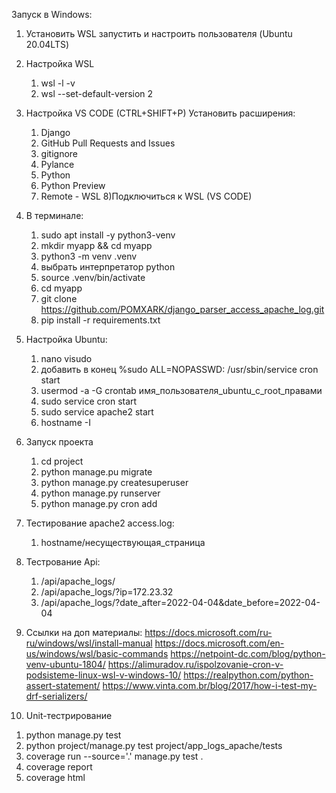 Запуск в Windows:

1. Установить WSL запустить и настроить пользователя  (Ubuntu 20.04LTS)

2. Настройка WSL 
    1) wsl -l -v
    2) wsl --set-default-version 2

3. Настройка VS CODE (CTRL+SHIFT+P) 
Установить расширения:
    1) Django
    2) GitHub Pull Requests and Issues
    3) gitignore
    4) Pylance
    5) Python
    6) Python Preview
    7) Remote - WSL
    8)Подключиться к WSL (VS CODE)

5. В терминале:
    1) sudo apt install -y python3-venv
    2) mkdir myapp && cd myapp
    3) python3 -m venv .venv
    5) выбрать интерпретатор python
    6) source .venv/bin/activate
    4) cd myapp 
    5) git clone https://github.com/POMXARK/django_parser_access_apache_log.git
    6) pip install -r requirements.txt
 
 5. Настройка Ubuntu:
    1) nano visudo
    2) добавить в конец %sudo ALL=NOPASSWD: /usr/sbin/service cron start
    3) usermod -a -G crontab имя_пользователя_ubuntu_с_root_правами
    1) sudo service cron start
    2) sudo service apache2 start
    3) hostname -I

 6. Запуск проекта
    1) cd project
    2) python manage.pu migrate
    3) python manage.py createsuperuser
    4) python manage.py runserver
    5) python manage.py cron add

 7. Тестирование apache2 access.log:
    1) hostname/несуществующая_страница

 8. Тестрование Api:
    1) /api/apache_logs/
    2) /api/apache_logs/?ip=172.23.32
    3) /api/apache_logs/?date_after=2022-04-04&date_before=2022-04-04

 9. Ссылки на доп материалы:
    https://docs.microsoft.com/ru-ru/windows/wsl/install-manual
    https://docs.microsoft.com/en-us/windows/wsl/basic-commands
    https://netpoint-dc.com/blog/python-venv-ubuntu-1804/
    https://alimuradov.ru/ispolzovanie-cron-v-podsisteme-linux-wsl-v-windows-10/
    https://realpython.com/python-assert-statement/
    https://www.vinta.com.br/blog/2017/how-i-test-my-drf-serializers/

10. Unit-тестрирование
1) python manage.py test
2) python project/manage.py test project/app_logs_apache/tests
3) coverage run --source='.' manage.py test .
4) coverage report
5) coverage html

